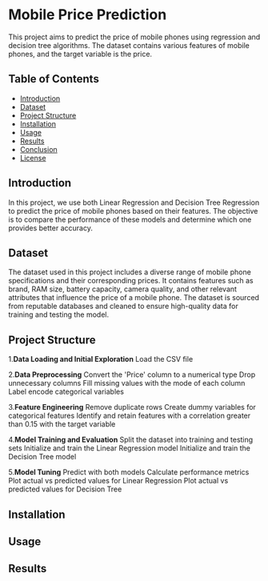 # Mobile Price Prediction
This project aims to predict the price of mobile phones using regression and decision tree algorithms. The dataset contains various features of mobile phones, and the target variable is the price.

## Table of Contents
- [Introduction](#introduction)
- [Dataset](#dataset)
- [Project Structure](#project-structure)
- [Installation](#installation)
- [Usage](#usage)
- [Results](#results)
- [Conclusion](#conclusion)
- [License](#license)


## Introduction
In this project, we use both Linear Regression and Decision Tree Regression to predict the price of mobile phones based on their features. The objective is to compare the performance of these models and determine which one provides better accuracy.

## Dataset
The dataset used in this project includes a diverse range of mobile phone specifications and their corresponding prices. It contains features such as brand, RAM size, battery capacity, camera quality, and other relevant attributes that influence the price of a mobile phone. The dataset is sourced from reputable databases and cleaned to ensure high-quality data for training and testing the model.

## Project Structure

1.**Data Loading and Initial Exploration**
Load the CSV file

2.**Data Preprocessing**
Convert the 'Price' column to a numerical type
Drop unnecessary columns
Fill missing values with the mode of each column
Label encode categorical variables

3.**Feature Engineering**
Remove duplicate rows
Create dummy variables for categorical features
Identify and retain features with a correlation greater than 0.15 with the target variable

4.**Model Training and Evaluation**
Split the dataset into training and testing sets
Initialize and train the Linear Regression model
Initialize and train the Decision Tree model

5.**Model Tuning**
Predict with both models
Calculate performance metrics
Plot actual vs predicted values for Linear Regression
Plot actual vs predicted values for Decision Tree

## Installation

## Usage


## Results
